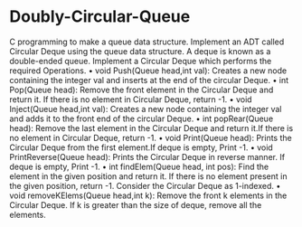 # Doubly-Circular-Queue
C programming to make a queue data structure. Implement an ADT called Circular Deque using the queue data structure. A deque is known as a double-ended queue. Implement a Circular Deque which performs the required Operations.
• void Push(Queue head,int val): Creates a new node containing the integer val and inserts at the end of the circular Deque.
• int Pop(Queue head): Remove the front element in the Circular Deque and return it. If there is no element in Circular Deque, return -1.
• void Inject(Queue head,int val): Creates a new node containing the integer val and adds it to the front end of the circular Deque.
• int popRear(Queue head): Remove the last element in the Circular Deque and return it.If there is no element in Circular Deque, return -1.
• void Print(Queue head): Prints the Circular Deque from the first element.If deque is empty, Print -1.
• void PrintReverse(Queue head): Prints the Circular Deque in reverse manner. If deque is empty, Print -1.
• int findElem(Queue head, int pos): Find the element in the given position and return it. If there is no element present in the given position, return -1. Consider 
  the Circular Deque as 1-indexed.
• void removeKElems(Queue head,int k): Remove the front k elements in the Circular Deque. If k is greater than the size of deque, remove all the elements.
